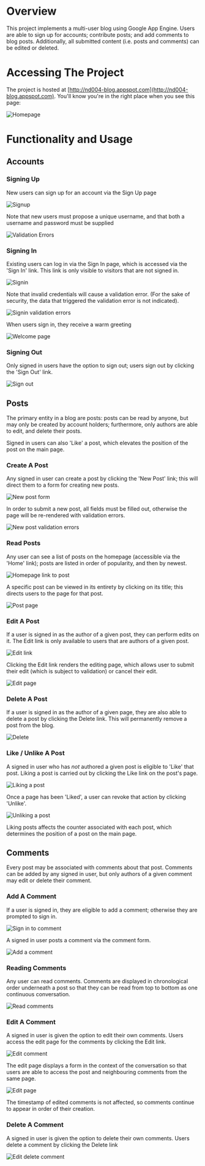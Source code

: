 # Overview
This project implements a multi-user blog using Google App Engine. Users are able to sign up for accounts; contribute posts; and add comments to blog posts. Additionally, all submitted content (i.e. posts and comments) can be edited or deleted.

# Accessing The Project

The project is hosted at [http://nd004-blog.appspot.com](http://nd004-blog.appspot.com). You'll know you're in the right place when you see this page:

![Homepage](screenshots/homepage.png)

# Functionality and Usage

## Accounts

### Signing Up

New users can sign up for an account via the Sign Up page

![Signup](screenshots/signup.png)

Note that new users must propose a unique username, and that both a username and password must be supplied

![Validation Errors](screenshots/signup-validation.png)

### Signing In

Existing users can log in via the Sign In page, which is accessed via the 'Sign In' link. This link is only visible to visitors that are not signed in.

![Signin](screenshots/signin.png)

Note that invalid credentials will cause a validation error. (For the sake of security, the data that triggered the validation error is not indicated).

![Signin validation errors](screenshots/signin-validation.png)

When users sign in, they receive a warm greeting

![Welcome page](screenshots/welcome.png)

### Signing Out

Only signed in users have the option to sign out; users sign out by clicking the 'Sign Out' link.

![Sign out](screenshots/signout.png)

## Posts

The primary entity in a blog are posts: posts can be read by anyone, but may only be created by account holders; furthermore, only authors are able to edit, and delete their posts.

Signed in users can also 'Like' a post, which elevates the position of the post on the main page.

### Create A Post

Any signed in user can create a post by clicking the 'New Post' link; this will direct them to a form for creating new posts.

![New post form](screenshots/new-post.png)

In order to submit a new post, all fields must be filled out, otherwise the page will be re-rendered with validation errors.

![New post validation errors](screenshots/new-post-validation.png)

### Read Posts

Any user can see a list of posts on the homepage (accessible via the 'Home' link); posts are listed in order of popularity, and then by newest.

![Homepage link to post](screenshots/post-link.png) 

A specific post can be viewed in its entirety by clicking on its title; this directs users to the page for that post.

![Post page](screenshots/post.png)

### Edit A Post

If a user is signed in as the author of a given post, they can perform edits on it. The Edit link is only available to users that are authors of a given post.

![Edit link](screenshots/edit-link.png)

Clicking the Edit link renders the editing page, which allows user to submit their edit (which is subject to validation) or cancel their edit.

![Edit page](screenshots/edit-page.png)

### Delete A Post

If a user is signed in as the author of a given page, they are also able to delete a post by clicking the Delete link. This will permanently remove a post from the blog.

![Delete](screenshots/delete-post.png)

### Like / Unlike A Post

A signed in user who has _not_ authored a given post is eligible to 'Like' that post. Liking a post is carried out by clicking the Like link on the post's page.

![Liking a post](screenshots/like.png)

Once a page has been 'Liked', a user can revoke that action by clicking 'Unlike'.

![Unliking a post](screenshots/unlike.png)

Liking posts affects the counter associated with each post, which determines the position of a post on the main page.

## Comments

Every post may be associated with comments about that post. Comments can be added by any signed in user, but only authors of a given comment may edit or delete their comment.

### Add A Comment

If a user is signed in, they are eligible to add a comment; otherwise they are prompted to sign in.

![Sign in to comment](screenshots/sign-in-to-comment.png)

A signed in user posts a comment via the comment form.

![Add a comment](screenshots/add-comment.png)

### Reading Comments

Any user can read comments. Comments are displayed in chronological order underneath a post so that they can be read from top to bottom as one continuous conversation.

![Read comments](screenshots/read-comments.png)

### Edit A Comment

A signed in user is given the option to edit their own comments. Users access the edit page for the comments by clicking the Edit link.

![Edit comment](screenshots/edit-comment-link.png)

The edit page displays a form in the context of the conversation so that users are able to access the post and neighbouring comments from the same page.

![Edit page](screenshots/comment-edit-page.png)

The timestamp of edited comments is not affected, so comments continue to appear in order of their creation.

### Delete A Comment

A signed in user is given the option to delete their own comments. Users delete a comment by clicking the Delete link

![Edit delete comment](screenshots/delete-comment-link.png)
